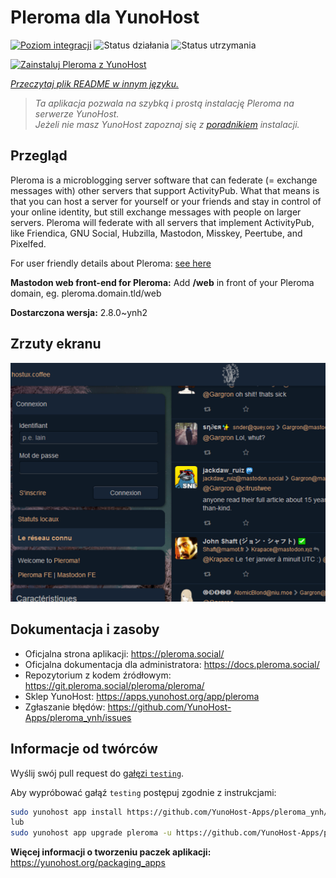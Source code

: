 <!--
To README zostało automatycznie wygenerowane przez <https://github.com/YunoHost/apps/tree/master/tools/readme_generator>
Nie powinno być ono edytowane ręcznie.
-->

# Pleroma dla YunoHost

[![Poziom integracji](https://apps.yunohost.org/badge/integration/pleroma)](https://ci-apps.yunohost.org/ci/apps/pleroma/)
![Status działania](https://apps.yunohost.org/badge/state/pleroma)
![Status utrzymania](https://apps.yunohost.org/badge/maintained/pleroma)

[![Zainstaluj Pleroma z YunoHost](https://install-app.yunohost.org/install-with-yunohost.svg)](https://install-app.yunohost.org/?app=pleroma)

*[Przeczytaj plik README w innym języku.](./ALL_README.md)*

> *Ta aplikacja pozwala na szybką i prostą instalację Pleroma na serwerze YunoHost.*  
> *Jeżeli nie masz YunoHost zapoznaj się z [poradnikiem](https://yunohost.org/install) instalacji.*

## Przegląd

Pleroma is a microblogging server software that can federate (= exchange messages with) other servers that support ActivityPub. What that means is that you can host a server for yourself or your friends and stay in control of your online identity, but still exchange messages with people on larger servers. Pleroma will federate with all servers that implement ActivityPub, like Friendica, GNU Social, Hubzilla, Mastodon, Misskey, Peertube, and Pixelfed.

For user friendly details about Pleroma: [see here](https://blog.soykaf.com/post/what-is-pleroma/)

**Mastodon web front-end for Pleroma:** Add **/web** in front of your Pleroma domain, eg. pleroma.domain.tld/web


**Dostarczona wersja:** 2.8.0~ynh2

## Zrzuty ekranu

![Zrzut ekranu z Pleroma](./doc/screenshots/screenshot1.png)

## Dokumentacja i zasoby

- Oficjalna strona aplikacji: <https://pleroma.social/>
- Oficjalna dokumentacja dla administratora: <https://docs.pleroma.social/>
- Repozytorium z kodem źródłowym: <https://git.pleroma.social/pleroma/pleroma/>
- Sklep YunoHost: <https://apps.yunohost.org/app/pleroma>
- Zgłaszanie błędów: <https://github.com/YunoHost-Apps/pleroma_ynh/issues>

## Informacje od twórców

Wyślij swój pull request do [gałęzi `testing`](https://github.com/YunoHost-Apps/pleroma_ynh/tree/testing).

Aby wypróbować gałąź `testing` postępuj zgodnie z instrukcjami:

```bash
sudo yunohost app install https://github.com/YunoHost-Apps/pleroma_ynh/tree/testing --debug
lub
sudo yunohost app upgrade pleroma -u https://github.com/YunoHost-Apps/pleroma_ynh/tree/testing --debug
```

**Więcej informacji o tworzeniu paczek aplikacji:** <https://yunohost.org/packaging_apps>
